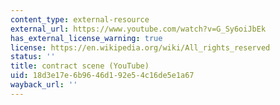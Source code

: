 ```yaml
---
content_type: external-resource
external_url: https://www.youtube.com/watch?v=G_Sy6oiJbEk
has_external_license_warning: true
license: https://en.wikipedia.org/wiki/All_rights_reserved
status: ''
title: contract scene (YouTube)
uid: 18d3e17e-6b96-46d1-92e5-4c16de5e1a67
wayback_url: ''
---
```

